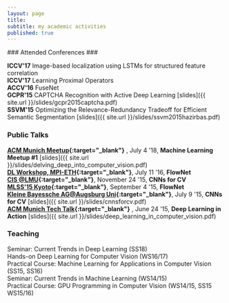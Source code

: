```yaml
---
layout: page
title:
subtitle: my academic activities
published: true
---
```

<p></p>
### Attended Conferences ###

**ICCV'17** Image-based localization using LSTMs for structured feature correlation<br />
**ICCV'17** Learning Proximal Operators<br />
**ACCV'16** FuseNet<br />
**GCPR'15** CAPTCHA Recognition with Active Deep Learning [slides]({{ site.url }}/slides/gcpr2015captcha.pdf)<br />
**SSVM'15** Optimizing the Relevance-Redundancy Tradeoff for Efficient Semantic Segmentation [slides]({{ site.url }}/slides/ssvm2015hazirbas.pdf)<br />

### Public Talks ###

**[ACM Munich Meetup](https://www.meetup.com/munichacm/events/251791247/){:target="_blank"}** , July 4 '18, **Machine Learning Meetup #1** [slides]({{ site.url }}/slides/delving_deep_into_computer_vision.pdf)<br />
**[DL Workshop, MPI-ETH](https://is.tuebingen.mpg.de/events/cls-workshop-deep-learning-theory-and-practice){:target="_blank"}**, July 11 '16, **FlowNet**<br />
**[CIS @LMU](http://www.cis.uni-muenchen.de/){:target="_blank"}**, November 24 '15, **CNNs for CV**<br />
**[MLSS'15 Kyoto](http://www.iip.ist.i.kyoto-u.ac.jp/mlss15/doku.php){:target="_blank"}**, September 4 '15, **FlowNet**<br />
**[Kleine Bayessche AG@Augsburg Uni](https://pizzaseminar.speicherleck.de/index-4.html){:target="_blank"}**, July 9 '15, **CNNs for CV** [slides]({{ site.url }}/slides/cnnsforcv.pdf)<br />
**[ACM Munich Tech Talk](http://munichacm.de/dlia-01/){:target="_blank"}** , June 24 '15, **Deep Learning in Action** [slides]({{ site.url }}/slides/deep_learning_in_computer_vision.pdf)<br />

### Teaching ###

Seminar: Current Trends in Deep Learning (SS18)<br />
Hands-on Deep Learning for Computer Vision (WS16/17)<br />
Practical Course: Machine Learning for Applications in Computer Vision (SS15, SS16)<br />
Seminar: Current Trends in Machine Learning (WS14/15)<br />
Practical Course: GPU Programming in Computer Vision (WS14/15, SS15 WS15/16)<br />
